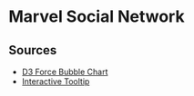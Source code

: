 # Marvel Social Network


## Sources
- [D3 Force Bubble Chart](https://bl.ocks.org/HarryStevens/f636199a46fc4b210fbca3b1dc4ef372)
- [Interactive Tooltip](https://bl.ocks.org/d3noob/a22c42db65eb00d4e369)